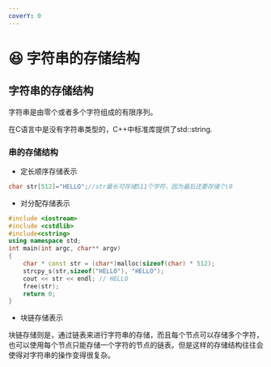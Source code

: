 ```yaml
---
coverY: 0
---
```


# 😆 字符串的存储结构

## 字符串的存储结构

字符串是由零个或者多个字符组成的有限序列。

在C语言中是没有字符串类型的，C++中标准库提供了std::string.

### 串的存储结构

* 定长顺序存储表示

```cpp
char str[512]="HELLO";//str最长可存储511个字符，因为最后还要存储个\0
```

* 对分配存储表示

```cpp
#include <iostream>
#include <cstdlib>
#include<cstring>
using namespace std;
int main(int argc, char** argv)
{
    char * const str = (char*)malloc(sizeof(char) * 512);
    strcpy_s(str,sizeof("HELLO"), "HELLO");
    cout << str << endl; // HELLO
    free(str);
    return 0;
}

```

* 块链存储表示

块链存储则是，通过链表来进行字符串的存储，而且每个节点可以存储多个字符，也可以使用每个节点只能存储一个字符的节点的链表。但是这样的存储结构往往会使得对字符串的操作变得很复杂。
